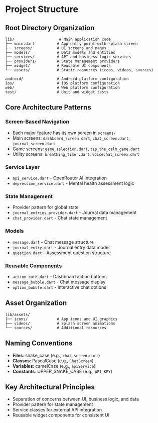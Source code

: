 # Project Structure

## Root Directory Organization

```
lib/                    # Main application code
├── main.dart          # App entry point with splash screen
├── screens/           # UI screens and pages
├── models/            # Data models and entities
├── services/          # API and business logic services
├── providers/         # State management providers
├── widget/            # Reusable UI components
└── assets/            # Static resources (icons, videos, sources)

android/               # Android platform configuration
ios/                   # iOS platform configuration
web/                   # Web platform configuration
test/                  # Unit and widget tests
```

## Core Architecture Patterns

### Screen-Based Navigation
- Each major feature has its own screen in `screens/`
- Main screens: `dashboard_screen.dart`, `chat_screen.dart`, `journal_screen.dart`
- Game screens: `game_selection.dart`, `tap_the_calm_game.dart`
- Utility screens: `breathing_timer.dart`, `voicechat_screen.dart`

### Service Layer
- `api_service.dart` - OpenRouter AI integration
- `depression_service.dart` - Mental health assessment logic

### State Management
- Provider pattern for global state
- `journal_entries_provider.dart` - Journal data management
- `chat_provider.dart` - Chat state management

### Models
- `message.dart` - Chat message structure
- `journal_entry.dart` - Journal entry data model
- `question.dart` - Assessment question structure

### Reusable Components
- `action_card.dart` - Dashboard action buttons
- `message_bubble.dart` - Chat message display
- `option_bubble.dart` - Interactive chat options

## Asset Organization

```
lib/assets/
├── icons/             # App icons and UI graphics
├── videos/            # Splash screen animations
└── sources/           # Additional resources
```

## Naming Conventions

- **Files**: snake_case (e.g., `chat_screen.dart`)
- **Classes**: PascalCase (e.g., `ChatScreen`)
- **Variables**: camelCase (e.g., `apiService`)
- **Constants**: UPPER_SNAKE_CASE (e.g., `API_KEY`)

## Key Architectural Principles

- Separation of concerns between UI, business logic, and data
- Provider pattern for state management
- Service classes for external API integration
- Reusable widget components for consistent UI